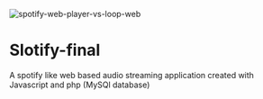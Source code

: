 ![spotify-web-player-vs-loop-web](https://user-images.githubusercontent.com/78291849/117185014-60cb1e00-ada7-11eb-8bb2-853836d32e13.jpg)
# Slotify-final
 A spotify like web based audio streaming application created with Javascript and php (MySQl database)

